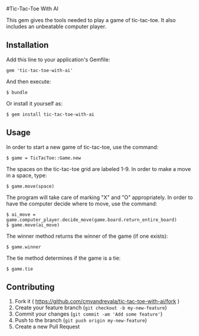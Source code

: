#Tic-Tac-Toe With AI

This gem gives the tools needed to play a game of tic-tac-toe.  It also includes an unbeatable computer player.

## Installation

Add this line to your application's Gemfile:

    gem 'tic-tac-toe-with-ai'

And then execute:

    $ bundle

Or install it yourself as:

    $ gem install tic-tac-toe-with-ai

## Usage

In order to start a new game of tic-tac-toe, use the command:

	$ game = TicTacToe::Game.new

The spaces on the tic-tac-toe grid are labeled 1-9.  In order to make a move in a space, type:

	$ game.move(space)

The program will take care of marking "X" and "O" appropriately. In order to have the computer decide where to move, use the command:

	$ ai_move = game.computer_player.decide_move(game.board.return_entire_board)
	$ game.move(ai_move)

The winner method returns the winner of the game (if one exists):

	$ game.winner

The tie method determines if the game is a tie:

	$ game.tie

## Contributing

1. Fork it ( https://github.com/cmvandrevala/tic-tac-toe-with-ai/fork )
2. Create your feature branch (`git checkout -b my-new-feature`)
3. Commit your changes (`git commit -am 'Add some feature'`)
4. Push to the branch (`git push origin my-new-feature`)
5. Create a new Pull Request

